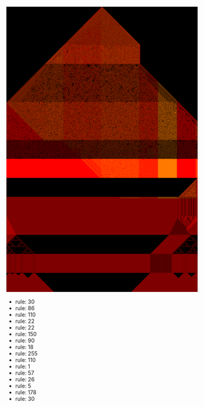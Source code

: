 ![photo](./output.png) 
 * rule: 30
* rule: 86
* rule: 110
* rule: 22
* rule: 22
* rule: 150
* rule: 90
* rule: 18
* rule: 255
* rule: 110
* rule: 1
* rule: 57
* rule: 26
* rule: 5
* rule: 178
* rule: 30
